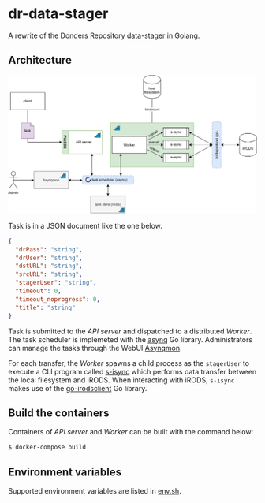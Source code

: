 # dr-data-stager

A rewrite of the Donders Repository [data-stager](https://github.com/Donders-Institute/data-stager) in Golang.

## Architecture

![architecture](architecture.svg "architecture")

Task is in a JSON document like the one below.

```json
{
  "drPass": "string",
  "drUser": "string",
  "dstURL": "string",
  "srcURL": "string",
  "stagerUser": "string",
  "timeout": 0,
  "timeout_noprogress": 0,
  "title": "string"
}
```

Task is submitted to the _API server_ and dispatched to a distributed _Worker_.  The task scheduler is implemeted with the [asynq](https://github.com/hibiken/asynq) Go library.  Administrators can manage the tasks through the WebUI [Asynqmon](https://github.com/hibiken/asynqmon).

For each transfer, the _Worker_ spawns a child process as the `stagerUser` to execute a CLI program called [s-isync](internal/s-isync) which performs data transfer between the local filesystem and iRODS.  When interacting with iRODS, `s-isync` makes use of the [go-irodsclient](https://github.com/cyverse/go-irodsclient) Go library.

## Build the containers

Containers of _API server_ and _Worker_ can be built with the command below:

```bash
$ docker-compose build
```

## Environment variables

Supported environment variables are listed in [env.sh](env.sh).